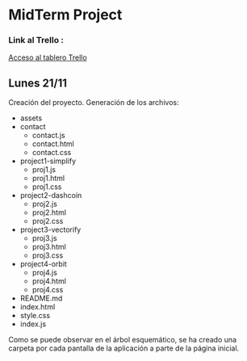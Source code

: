 # MidTerm Project

### Link al Trello :
[Acceso al tablero Trello](https://trello.com/invite/b/yPYFmLjg/ATTI2b97b60eaf8787e20c9d0a45449ecb876DDD5ECC/midterm-project "Tablero Trello")


## Lunes 21/11
Creación del proyecto. Generación de los archivos:
- assets
- contact
  - contact.js
  - contact.html
  - contact.css
- project1-simplify
  - proj1.js
  - proj1.html
  - proj1.css
- project2-dashcoin
  - proj2.js
  - proj2.html
  - proj2.css
- project3-vectorify
  - proj3.js
  - proj3.html
  - proj3.css
- project4-orbit
  - proj4.js
  - proj4.html
  - proj4.css
- README.md
- index.html
- style.css
- index.js

Como se puede observar en el árbol esquemático, se ha creado una carpeta por cada pantalla de la aplicación a parte de la página inicial.
